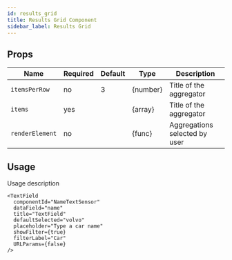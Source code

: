 ```yaml
---
id: results_grid
title: Results Grid Component
sidebar_label: Results Grid
---
```


## Props

| Name              | Required  | Default       | Type      | Description             |
| ------------------|-----------| --------------|-----------|-------------------------|
| ``itemsPerRow``   | no        |  3            | {number}  | Title of the aggregator |
| ``items``         | yes       |               | {array}   | Title of the aggregator |
| ``renderElement`` | no        |               | {func}    | Aggregations selected by user |


## Usage

Usage description 
```
<TextField
  componentId="NameTextSensor"
  dataField="name"
  title="TextField"
  defaultSelected="volvo"
  placeholder="Type a car name"
  showFilter={true}
  filterLabel="Car"
  URLParams={false}
/>
```
